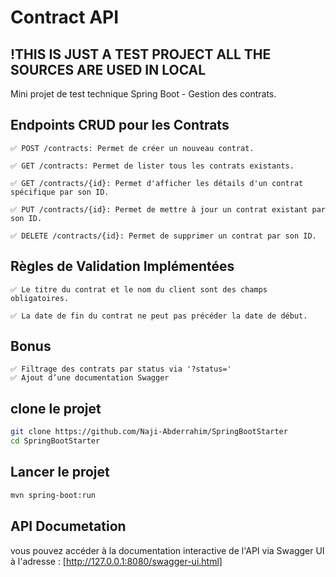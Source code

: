 # Contract API

## !THIS IS JUST A TEST PROJECT ALL THE SOURCES ARE USED IN LOCAL

Mini projet de test technique Spring Boot - Gestion des contrats.

## Endpoints CRUD pour les Contrats

    ✅ POST /contracts: Permet de créer un nouveau contrat.

    ✅ GET /contracts: Permet de lister tous les contrats existants.

    ✅ GET /contracts/{id}: Permet d'afficher les détails d'un contrat spécifique par son ID.

    ✅ PUT /contracts/{id}: Permet de mettre à jour un contrat existant par son ID.

    ✅ DELETE /contracts/{id}: Permet de supprimer un contrat par son ID.


## Règles de Validation Implémentées

    ✅ Le titre du contrat et le nom du client sont des champs obligatoires.

    ✅ La date de fin du contrat ne peut pas précéder la date de début.

## Bonus

    ✅ Filtrage des contrats par status via '?status='
    ✅ Ajout d’une documentation Swagger

## clone le projet
```bash
git clone https://github.com/Naji-Abderrahim/SpringBootStarter
cd SpringBootStarter
```
## Lancer le projet
```bash
mvn spring-boot:run
```

## API Documetation
vous pouvez accéder à la documentation interactive de l'API via Swagger UI à l'adresse : [http://127.0.0.1:8080/swagger-ui.html]
